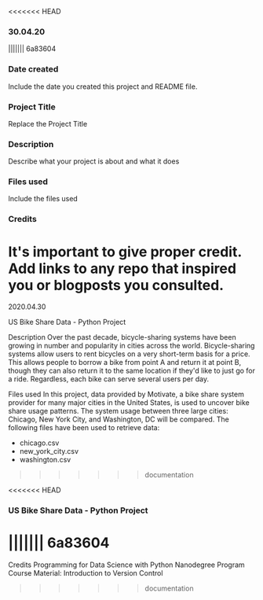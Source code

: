 <<<<<<< HEAD
### 30.04.20
||||||| 6a83604
### Date created
Include the date you created this project and README file.

### Project Title
Replace the Project Title

### Description
Describe what your project is about and what it does

### Files used
Include the files used

### Credits
It's important to give proper credit. Add links to any repo that inspired you or blogposts you consulted.
=======
2020.04.30

US Bike Share Data - Python Project

Description
Over the past decade, bicycle-sharing systems have been growing in number and popularity in cities across the world. Bicycle-sharing systems allow users to rent bicycles on a very short-term basis for a price. This allows people to borrow a bike from point A and return it at point B, though they can also return it to the same location if they'd like to just go for a ride. Regardless, each bike can serve several users per day.

Files used
In this project, data provided by Motivate, a bike share system provider for many major cities in the United States, is used to uncover bike share usage patterns. The system usage between three large cities: Chicago, New York City, and Washington, DC will be compared. The following files have been used to retrieve data:
- chicago.csv
- new_york_city.csv
- washington.csv
>>>>>>> documentation

<<<<<<< HEAD
### US Bike Share Data - Python Project
||||||| 6a83604
=======
Credits
Programming for Data Science with Python Nanodegree Program
Course Material: Introduction to Version Control
>>>>>>> documentation
